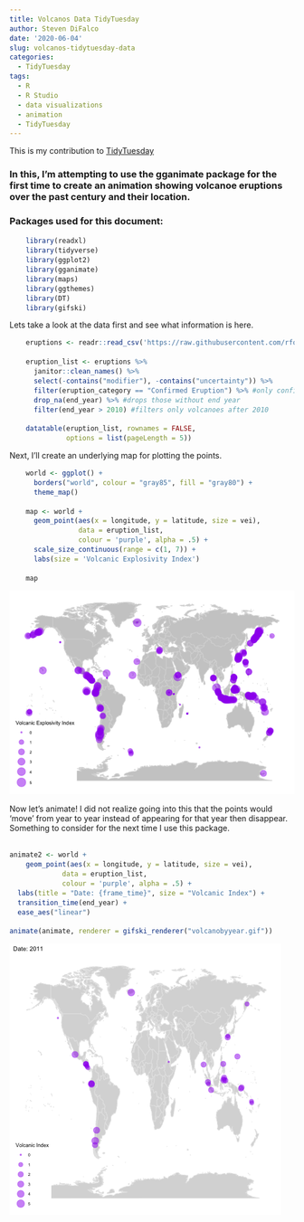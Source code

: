 ```yaml
---
title: Volcanos Data TidyTuesday
author: Steven DiFalco
date: '2020-06-04'
slug: volcanos-tidytuesday-data
categories:
  - TidyTuesday
tags:
  - R
  - R Studio
  - data visualizations
  - animation
  - TidyTuesday
---
```


This is my contribution to [TidyTuesday](https://github.com/rfordatascience/tidytuesday/)

### In this, I’m attempting to use the gganimate package for the first time to create an animation showing volcanoe eruptions over the past century and their location.

### Packages used for this document:
```r
    library(readxl)
    library(tidyverse)
    library(ggplot2)
    library(gganimate)
    library(maps)
    library(ggthemes)
    library(DT)
    library(gifski)
```
Lets take a look at the data first and see what information is here.

```r
    eruptions <- readr::read_csv('https://raw.githubusercontent.com/rfordatascience/tidytuesday/master/data/2020/2020-05-12/eruptions.csv')

    eruption_list <- eruptions %>% 
      janitor::clean_names() %>% 
      select(-contains("modifier"), -contains("uncertainty")) %>% 
      filter(eruption_category == "Confirmed Eruption") %>% #only confirmed volcanoes stay in data
      drop_na(end_year) %>% #drops those without end year
      filter(end_year > 2010) #filters only volcanoes after 2010

    datatable(eruption_list, rownames = FALSE,
              options = list(pageLength = 5))
```

Next, I’ll create an underlying map for plotting the points.

```r
    world <- ggplot() +
      borders("world", colour = "gray85", fill = "gray80") +
      theme_map() 

    map <- world +
      geom_point(aes(x = longitude, y = latitude, size = vei),
                 data = eruption_list, 
                 colour = 'purple', alpha = .5) +
      scale_size_continuous(range = c(1, 7)) +
      labs(size = 'Volcanic Explosivity Index')

    map
```

![All Volcanoes 2012-2020](https://github.com/stevendifalco/website/blob/master/content/post/2020-06-04/unnamed-chunk-3-1.png)

Now let’s animate! I did not realize going into this that the points would ‘move’ from year to year instead of appearing for that year then disappear. Something to consider for the next time I use this package.

```r

animate2 <- world + 
    geom_point(aes(x = longitude, y = latitude, size = vei),
             data = eruption_list, 
             colour = 'purple', alpha = .5) +
  labs(title = "Date: {frame_time}", size = "Volcanic Index") +
  transition_time(end_year) +
  ease_aes("linear")

animate(animate, renderer = gifski_renderer("volcanobyyear.gif"))

```

![Volcano eruption by Year gif](https://github.com/stevendifalco/website/blob/master/content/post/2020-06-04/volcanobyyear.gif)
